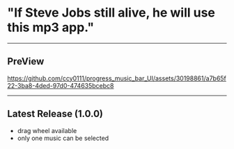 # "If Steve Jobs still alive, he will use this mp3 app."

---

## PreView

https://github.com/ccy0111/progress_music_bar_UI/assets/30198861/a7b65f22-3ba8-4ded-97d0-474635bcebc8

---

## Latest Release (1.0.0)
+ drag wheel available
+ only one music can be selected
